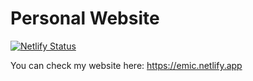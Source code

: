 # Personal Website

[![Netlify Status](https://api.netlify.com/api/v1/badges/ef2d21d2-a6c3-4eaf-a486-48576abbf114/deploy-status)](https://app.netlify.com/sites/emic/deploys)

You can check my website here: https://emic.netlify.app
